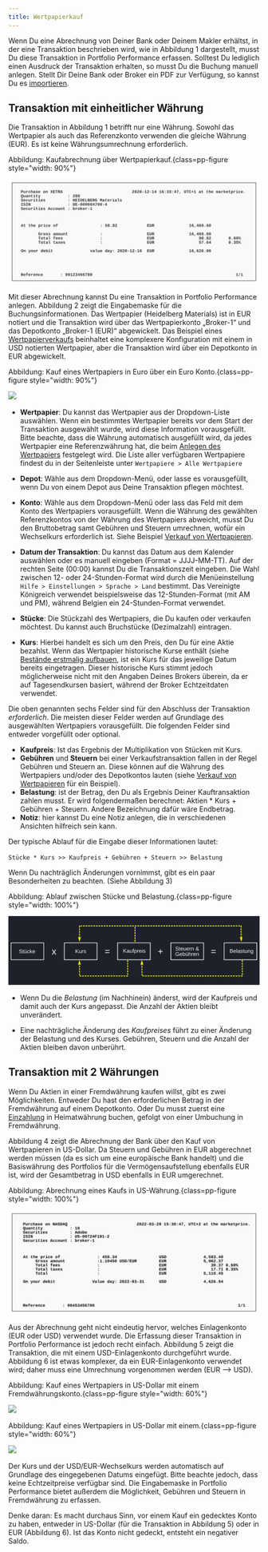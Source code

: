 ```yaml
---
title: Wertpapierkauf
---
```


Wenn Du eine Abrechnung von Deiner Bank oder Deinem Makler erhältst, in der eine Transaktion beschrieben wird, wie in Abbildung 1 dargestellt, musst Du diese Transaktion in Portfolio Performance erfassen. Solltest Du lediglich einen Ausdruck der Transaktion erhalten, so musst Du die Buchung manuell anlegen. Stellt Dir Deine Bank oder Broker ein PDF zur Verfügung, so kannst Du es [importieren](../../referenzhandbuch/datei/import.md).

## Transaktion mit einheitlicher Währung

Die Transaktion in Abbildung 1 betrifft nur eine Währung. Sowohl das Wertpapier als auch das Referenzkonto verwenden die gleiche Währung (EUR).  Es ist keine Währungsumrechnung erforderlich.

Abbildung: Kaufabrechnung über Wertpapierkauf.{class=pp-figure style="width: 90%"}

![](images/info-bank-note-share-heidelberg.svg)

Mit dieser Abrechnung kannst Du eine Transaktion in Portfolio Performance anlegen. Abbildung 2 zeigt die Eingabemaske für die Buchungsinformationen. Das Wertpapier (Heidelberg Materials) ist in EUR notiert und die Transaktion wird über das Wertpapierkonto „Broker-1“ und das Depotkonto „Broker-1 (EUR)“ abgewickelt. Das Beispiel eines [Wertpapierverkaufs](verkauf.md) beinhaltet eine komplexere Konfiguration mit einem in USD notierten Wertpapier, aber die Transaktion wird über ein Depotkonto in EUR abgewickelt.

Abbildung: Kauf eines Wertpapiers in Euro über ein Euro Konto.{class=pp-figure style="width: 90%"}

![](images/mnu-transaction-buy-share-heidelberg.png)

- **Wertpapier**: Du kannst das Wertpapier aus der Dropdown-Liste auswählen. Wenn ein bestimmtes Wertpapier bereits vor dem Start der Transaktion ausgewählt wurde, wird diese Information vorausgefüllt. Bitte beachte, dass die Währung automatisch ausgefüllt wird, da jedes Wertpapier eine Referenzwährung hat, die beim [Anlegen des Wertpapiers](../intro-wertpapiere-anlegen.md) festgelegt wird. Die Liste aller verfügbaren Wertpapiere findest du in der Seitenleiste unter `Wertpapiere > Alle Wertpapiere`

- **Depot**: Wähle aus dem Dropdown-Menü, oder lasse es vorausgefüllt, wenn Du von einem Depot aus Deine Transaktion pflegen möchtest.

- **Konto**: Wähle aus dem Dropdown-Menü oder lass das Feld mit dem Konto des Wertpapiers vorausgefüllt. Wenn die Währung des gewählten Referenzkontos von der Währung des Wertpapiers abweicht, musst Du den Bruttobetrag samt Gebühren und Steuern umrechnen, wofür ein Wechselkurs erforderlich ist. Siehe Beispiel [Verkauf von Wertpapieren](verkauf.md).

- **Datum der Transaktion**: Du kannst das Datum aus dem Kalender auswählen oder es manuell eingeben (Format = JJJJ-MM-TT). Auf der rechten Seite (00:00) kannst Du die Transaktionszeit eingeben. Die Wahl zwischen 12- oder 24-Stunden-Format wird durch die Menüeinstellung `Hilfe > Einstellungen > Sprache > Land` bestimmt. Das Vereinigte Königreich verwendet beispielsweise das 12-Stunden-Format (mit AM und PM), während Belgien ein 24-Stunden-Format verwendet.

- **Stücke**: Die Stückzahl des Wertpapiers, die Du kaufen oder verkaufen möchtest. Du kannst auch Bruchstücke (Dezimalzahl) eintragen.

- **Kurs**: Hierbei handelt es sich um den Preis, den Du für eine Aktie bezahlst. Wenn das Wertpapier historische Kurse enthält (siehe [Bestände erstmalig aufbauen](../intro-bestaende-erstmalig-aufbauen.md), ist ein Kurs für das jeweilige Datum bereits eingetragen. Dieser historische Kurs stimmt jedoch möglicherweise nicht mit den Angaben Deines Brokers überein, da er auf Tagesendkursen basiert, während der Broker Echtzeitdaten verwendet.

Die oben genannten sechs Felder sind für den Abschluss der Transaktion *erforderlich*. Die meisten dieser Felder werden auf Grundlage des ausgewählten Wertpapiers vorausgefüllt. Die folgenden Felder sind entweder vorgefüllt oder optional.

- **Kaufpreis**: Ist das Ergebnis der Multiplikation von Stücken mit Kurs.
- **Gebühren** und **Steuern** bei einer Verkaufstransaktion fallen in der Regel Gebühren und Steuern an. Diese können auf die Währung des Wertpapiers und/oder des Depotkontos lauten (siehe [Verkauf von Wertpapieren](verkauf.md) für ein Beispiel).
- **Belastung**: ist der Betrag, den Du als Ergebnis Deiner Kauftransaktion zahlen musst. Er wird folgendermaßen berechnet: Aktien * Kurs + Gebühren + Steuern. Andere Bezeichnung dafür wäre Endbetrag.
- **Notiz**: hier kannst Du eine Notiz anlegen, die in verschiedenen Ansichten hilfreich sein kann.

Der typische Ablauf für die Eingabe dieser Informationen lautet:
  
`Stücke * Kurs >> Kaufpreis + Gebühren + Steuern >> Belastung`

Wenn Du nachträglich Änderungen vornimmst, gibt es ein paar Besonderheiten zu beachten. (Siehe Abbildung 3)

Abbildung: Ablauf zwischen Stücke und Belastung.{class=pp-figure style="width: 100%"}

![](images/info-transaktions-berechnung.svg)

- Wenn Du die *Belastung* (im Nachhinein) änderst, wird der Kaufpreis und damit auch der Kurs angepasst. Die Anzahl der Aktien bleibt unverändert.

- Eine nachträgliche Änderung des *Kaufpreises* führt zu einer Änderung der Belastung und des Kurses. Gebühren, Steuern und die Anzahl der Aktien bleiben davon unberührt.

## Transaktion mit 2 Währungen
Wenn Du Aktien in einer Fremdwährung kaufen willst, gibt es zwei Möglichkeiten. Entweder Du hast den erforderlichen Betrag in der Fremdwährung auf einem Depotkonto. Oder Du musst zuerst eine [Einzahlung](einzahlung.md) in Heimatwährung buchen, gefolgt von einer Umbuchung in Fremdwährung. 

Abbildung 4 zeigt die Abrechnung der Bank über den Kauf von Wertpapieren in US-Dollar. Da Steuern und Gebühren in EUR abgerechnet werden müssen (da es sich um eine europäische Bank handelt) und die Basiswährung des Portfolios für die Vermögensaufstellung ebenfalls EUR ist, wird der Gesamtbetrag in USD ebenfalls in EUR umgerechnet.

Abbildung: Abrechnung eines Kaufs in US-Währung.{class=pp-figure style="width: 100%"}

![](images/info-bank-note-share-adobe.svg)

Aus der Abrechnung geht nicht eindeutig hervor, welches Einlagenkonto (EUR oder USD) verwendet wurde. Die Erfassung dieser Transaktion in Portfolio Performance ist jedoch recht einfach. Abbildung 5 zeigt die Transaktion, die mit einem USD-Einlagenkonto durchgeführt wurde. Abbildung 6 ist etwas komplexer, da ein EUR-Einlagenkonto verwendet wird; daher muss eine Umrechnung vorgenommen werden (EUR --> USD).

Abbildung: Kauf eines Wertpapiers in US-Dollar mit einem Fremdwährungskonto.{class=pp-figure style="width: 60%"}

![](images/mnu-transaction-buy-share-adobe-usd-account.png)

Abbildung: Kauf eines Wertpapiers in US-Dollar mit einem.{class=pp-figure style="width: 60%"}

![](images/mnu-transaction-buy-share-adobe-EUR-account.png)

Der Kurs und der USD/EUR-Wechselkurs werden automatisch auf Grundlage des eingegebenen Datums eingefügt. Bitte beachte jedoch, dass keine Echtzeitpreise verfügbar sind. Die Eingabemaske in Portfolio Performance bietet außerdem die Möglichkeit, Gebühren und Steuern in Fremdwährung zu erfassen. 

Denke daran: Es macht durchaus Sinn, vor einem Kauf ein gedecktes Konto zu haben, entweder in US-Dollar (für die Transaktion in Abbildung 5) oder in EUR (Abbildung 6). Ist das Konto nicht gedeckt, entsteht ein negativer Saldo.